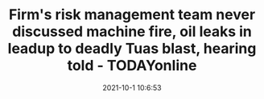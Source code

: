 ---
"title": "Firm's risk management team never discussed machine fire, oil leaks in leadup to deadly Tuas blast, hearing told - TODAYonline"
"date": "2021-10-1 10:6:53"
"feed_name": "GOOGLENEWSINDUSTRIAL"
"feed_website": "https://news.google.com/search?q=industrial%2Bincident&hl=en-US&gl=US&ceid=US:en"
"feed_rss": "https://news.google.com/rss/search?q=industrial%2Bincident&hl=en-US&gl=US&ceid=US:en"
"link": "https://www.todayonline.com/singapore/firms-risk-management-team-never-discussed-machine-fire-oil-leaks-lead-up-deadly-tuas-blast"
"source": "{'href': 'https://www.todayonline.com', 'title': 'TODAYonline'}"
"file": "_posts/2021-1-1-cb0d122e19498c255cd574e7e8d3317d365377bd.md"
"accident": "1"
"drilling": "0"
"dead": "1"
"injured": "0"
"arrested": "0"
"where": "mining site"
"causes": "fire"
"place": "unknown place"
---